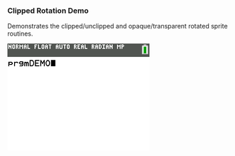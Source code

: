 ### Clipped Rotation Demo

Demonstrates the clipped/unclipped and opaque/transparent rotated sprite routines. 

![Screenshot](screenshot.png)
